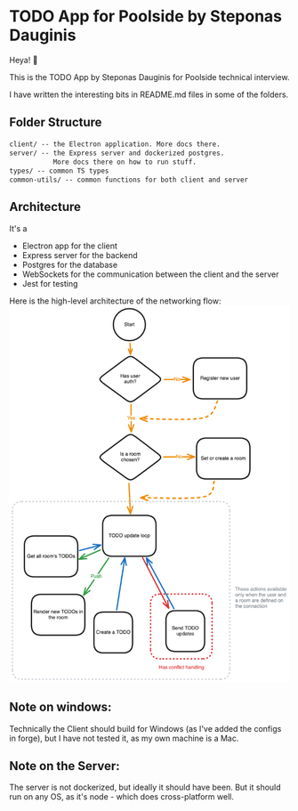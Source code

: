 # TODO App for Poolside by Steponas Dauginis

Heya! 👋

This is the TODO App by Steponas Dauginis for Poolside technical interview.

I have written the interesting bits in README.md files in some of the folders.

## Folder Structure

```
client/ -- the Electron application. More docs there.
server/ -- the Express server and dockerized postgres.
           More docs there on how to run stuff.
types/ -- common TS types
common-utils/ -- common functions for both client and server
```

## Architecture

It's a
- Electron app for the client
- Express server for the backend
- Postgres for the database
- WebSockets for the communication between the client and the server
- Jest for testing

Here is the high-level architecture of the networking flow:
![High level architecture](docs/arch.png)

## Note on windows:
Technically the Client should build for Windows (as I've added the
configs in forge), but I have not tested it, as my own machine is
a Mac.

## Note on the Server:
The server is not dockerized, but ideally it should have been. But it
should run on any OS, as it's node - which does cross-platform well.
